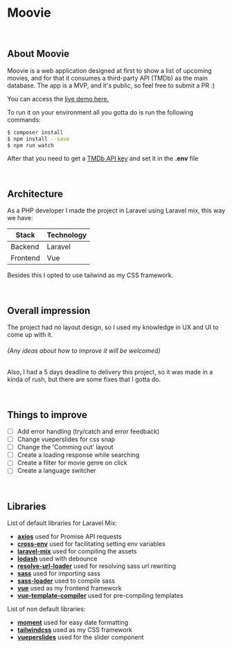# Moovie
<br>

## About Moovie
Moovie is a web application designed at first to show a list of upcoming movies,
and for that it consumes a third-party API (TMDb) as the main database.
The app is a MVP, and it's public, so feel free to submit a PR :)
<br>

You can access the [live demo here.](https://upcomingmoovie.herokuapp.com)
<br>

To run it on your environment all you gotta do is run the following commands: 
```bash
$ composer install
$ npm install --save
$ npm run watch
```
After that you need to get a [TMDb API key](https://developers.themoviedb.org/3/getting-started/introduction) and set it in the **.env** file

<br>

## Architecture
As a PHP developer I made the project in Laravel using Laravel mix, this way we have:

| Stack    | Technology |
| -------- | ---------- |
| Backend  | Laravel    |
| Frontend | Vue        |

Besides this I opted to use tailwind as my CSS framework.

<br>

## Overall impression
The project had no layout design, so I used my knowledge in UX and UI to come up with it.
###### *(Any ideas about how to improve it will be welcomed)*
Also, I had a 5 days deadline to delivery this project, so it was made in a kinda of rush, but there are some fixes that I gotta do.

<br>

## Things to improve
- [ ] Add error handling (try/catch and error feedback)
- [ ] Change vueperslides for css snap
- [ ] Change the 'Comming out' layout
- [ ] Create a loading response while searching
- [ ] Create a filter for movie genre on click
- [ ] Create a language switcher

<br>

## Libraries
List of default libraries for Laravel Mix:

- **[axios](https://github.com/axios/axios)** used for Promise API requests
- **[cross-env](https://github.com/kentcdodds/cross-env)** used for facilitating setting env variables
- **[laravel-mix](https://github.com/JeffreyWay/laravel-mix)** used for compiling the assets
- **[lodash](https://github.com/lodash/lodash)** used with debounce
- **[resolve-url-loader](https://github.com/bholloway/resolve-url-loader)** used for resolving sass url rewriting 
- **[sass](https://github.com/sass/dart-sass)** used for importing sass
- **[sass-loader](https://github.com/webpack-contrib/sass-loader)** used to compile sass
- **[vue](https://github.com/vuejs/vue)** used as my frontend framework
- **[vue-template-compiler](https://github.com/vuejs/vue)** used for pre-compiling templates

List of non default libraries:
- **[moment](https://github.com/moment/moment)** used for easy date formatting
- **[tailwindcss](https://github.com/tailwindcss/tailwindcss)** used as my CSS framework
- **[vueperslides](https://github.com/antoniandre/vueper-slides)** used for the slider component
